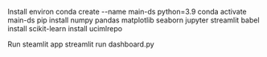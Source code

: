 Install environ
conda create --name main-ds python=3.9
conda activate main-ds
pip install numpy pandas matplotlib seaborn jupyter streamlit babel install scikit-learn install ucimlrepo


Run steamlit app
streamlit run dashboard.py
